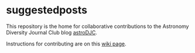 # suggestedposts

This repository is the home for collaborative contributions to the Astronomy Diversity Journal Club blog [astroDJC](http://astrodjc.blogspot.com/). 

Instructions for contributing are on this [wiki page](https://github.com/astroDJC/suggestedposts/wiki).
